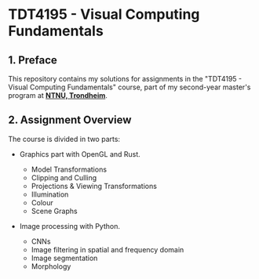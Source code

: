 # TDT4195 - Visual Computing Fundamentals

## **1. Preface**
This repository contains my solutions for assignments in the "TDT4195 - Visual Computing Fundamentals" course, part of my second-year master's program at [**NTNU, Trondheim**](https://ntnu.no/). 


## **2. Assignment Overview**
The course is divided in two parts:
- Graphics part with OpenGL and Rust.
    - Model Transformations
    - Clipping and Culling
    - Projections & Viewing Transformations
    - Illumination
    - Colour
    - Scene Graphs

- Image processing with Python.
    - CNNs
    - Image filtering in spatial and frequency domain
    - Image segmentation 
    - Morphology
